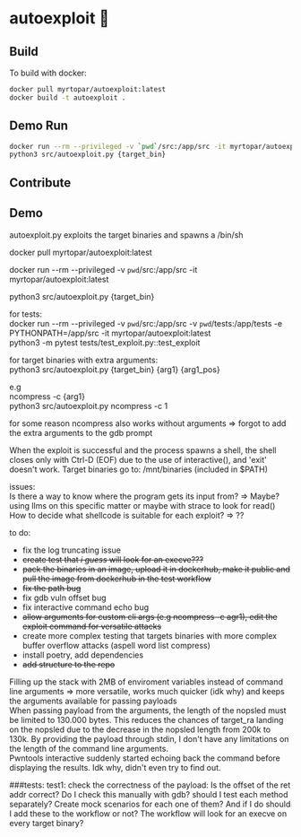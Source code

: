 # autoexploit 💖

## Build

To build with docker:

```sh
docker pull myrtopar/autoexploit:latest
docker build -t autoexploit .
```

## Demo Run

```sh
docker run --rm --privileged -v `pwd`/src:/app/src -it myrtopar/autoexploit:latest
python3 src/autoexploit.py {target_bin}


```

## Contribute

## Demo

autoexploit.py exploits the target binaries and spawns a /bin/sh

docker pull myrtopar/autoexploit:latest

docker run --rm --privileged -v `pwd`/src:/app/src -it myrtopar/autoexploit:latest

python3 src/autoexploit.py {target_bin}

for tests: <br />
docker run --rm --privileged -v `pwd`/src:/app/src -v `pwd`/tests:/app/tests -e PYTHONPATH=/app/src -it myrtopar/autoexploit:latest <br />
python3 -m pytest tests/test_exploit.py::test_exploit <br />

for target binaries with extra arguments: <br />
python3 src/autoexploit.py {target_bin} {arg1} {arg1_pos} <br />


e.g <br />
ncompress -c {arg1}<br />
python3 src/autoexploit.py ncompress -c 1<br />

for some reason ncompress also works without arguments => forgot to add the extra arguments to the gdb prompt<br />


When the exploit is successful and the process spawns a shell, the shell closes only with Ctrl-D (EOF) due to the use of interactive(), and 'exit' doesn't work.
Target binaries go to: /mnt/binaries (included in $PATH)

issues:<br />
Is there a way to know where the program gets its input from? => Maybe? using llms on this specific matter or maybe with strace to look for read()<br />
How to decide what shellcode is suitable for each exploit? => ??<br />

to do:<br />
- fix the log truncating issue<br />
- <del>create test that _i guess_ will look for an execve??? </del><br />
- <del>pack the binaries in an image, upload it in dockerhub, make it public and pull the image from dockerhub in the test workflow</del><br />
- <del>fix the path bug</del><br />
- fix gdb vuln offset bug <br />
- fix interactive command echo bug<br />
- <del>allow arguments for custom cli args (e.g ncompress -c agr1), edit the exploit command for versatile attacks</del><br />
- create more complex testing that targets binaries with more complex buffer overflow attacks (aspell word list compress)<br />
- install poetry, add dependencies<br />
- <del>add structure to the repo</del></br>


Filling up the stack with 2MB of enviroment variables instead of command line arguments => more versatile, works much quicker (idk why) and keeps the arguments available for passing payloads<br />
When passing payload from the arguments, the length of the nopsled must be limited to 130.000 bytes. This reduces the chances of target_ra landing on the nopsled due to the decrease in the nopsled length from 200k to 130k. By providing the payload through stdin, I don't have any limitations on the length of the command line arguments.<br />
Pwntools interactive suddenly started echoing back the command before displaying the results. Idk why, didn't even try to find out.


###tests:
test1: check the correctness of the payload: Is the offset of the ret addr correct? Do I check this manually with gdb?
should I test each method separately? Create mock scenarios for each one of them? And if I do should I add these to the workflow or not? The workflow will look for an execve on every target binary? 
